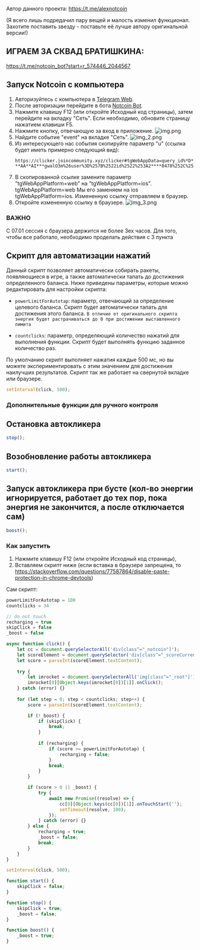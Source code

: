 Автор данного проекта: https://t.me/alexnotcoin

(Я всего лишь подредачил пару вещей и малость изменил функционал. Захотите поставить звезду - поставьте её лучше автору оригинальной версии!)

## ИГРАЕМ ЗА СКВАД БРАТИШКИНА:
https://t.me/notcoin_bot?start=r_574446_2044567

## Запуск Notcoin с компьютера

1. Авторизуйтесь с компьютера в [Telegram Web](https://web.telegram.org).
2. После авторизации перейдите в бота [Notcoin Bot](https://web.telegram.org/k/#@notcoin_bot).
3. Нажмите клавишу F12 (или откройте Исходный код страницы), затем перейдите на вкладку "Сеть". Если необходимо, обновите страницу нажатием клавиши F5.
4. Нажмите кнопку, отвечающую за вход в приложение.
   ![img.png](img.png)
5. Найдите событие "event" на вкладке "Сеть".
![img_2.png](img_2.png)
6. Из интересующего нас события скопируйте параметр "u" (ссылка будет иметь примерно следующий вид):
   ```
   https://clicker.joincommunity.xyz/clicker#tgWebAppData=query_id%*D**GO*-**AA**AI***gwalO3m%26user%3D%257B%2522id%2522%253A2****0478%252C%2522first_name%2522%253A%2522*******%2522%252C%2522last_name%2522%253A%2522*******%2522%252C%2522username%2522%253A%2522******%2522%252C%2522language_code%2522%253A%2522ru%2522%252C%2522is_premium%2522%253Atrue%252C%2522allows_write_to_pm%2522%253Atrue%257D%26auth_date%3D170**16279%26hash%3D7dfa***db35***b593aa80f3***9858ca0649c5***cd001bf888888b770a3ff0e&tgWebAppVersion=7.0&tgWebAppPlatform=web&tgWebAppThemeParams=%7B%22bg_color%22%3A%22%23ffffff%22%2C%22button_color%22%3A%22%233390ec%22%2C%22button_text_color%22%3A%22%23ffffff%22%2C%22hint_color%22%3A%22%23707579%22%2C%22link_color%22%3A%22%2300488f%22%2C%22secondary_bg_color%22%3A%22%23f4f4f5%22%2C%22text_color%22%3A%22%23000000%22%2C%22header_bg_color%22%3A%22%23ffffff%22%2C%22accent_text_color%22%3A%22%233390ec%22%2C%22section_bg_color%22%3A%22%23ffffff%22%2C%22section_header_text_color%22%3A%22%233390ec%22%2C%22subtitle_text_color%22%3A%22%23707579%22%2C%22destructive_text_color%22%3A%22%23df3f40%22%7D
   ```
7. В скопированной ссылке замените параметр "tgWebAppPlatform=web" на "tgWebAppPlatform=ios".
tgWebAppPlatform=web
Мы его заменяем на ios
tgWebAppPlatform=ios.
Измененную ссылку отправляем в браузер.
8. Откройте измененную ссылку в браузере.
![img_3.png](img_3.png)


### ВАЖНО
C 07.01 сессия с браузера держится не более 3ех часов.
Для того, чтобы все работало, необходимо проделать действия с 3 пункта

## Скрипт для автоматизации нажатий

Данный скрипт позволяет автоматически собирать ракеты, появляющиеся в игре, а также автоматически тапать до достижения определенного баланса. Ниже приведены параметры, которые можно редактировать для настройки скрипта:

- `powerLimitForAutotap`: параметр, отвечающий за определение целевого баланса. Скрипт будет автоматически тапать для достижения этого баланса.
`В отличие от оригинального скрипта энергия будет растрачиваться до 0 при достижении выставленного лимита`

- `countclicks`: параметр, определяющий количество нажатий для выполнения функции. Скрипт будет выполнять функцию заданное количество раз.

По умолчанию скрипт выполняет нажатия каждые 500 мс, но вы можете экспериментировать с этим значением для достижения наилучших результатов. 
Скрипт так же работает на свернутой вкладке или браузере.

```javascript
setInterval(click, 500);
```

### Дополнительные функции для ручного контроля
## Остановка автокликера
```javascript
stop();
```
## Возобновление работы автокликера
```javascript
start();
```

## Запуск автокликера при бусте (кол-во энергии игнорируется, работает до тех пор, пока энергия не закончится, а после отключается сам)
```javascript
boost();
```

### Как запустить

1. Нажмите клавишу F12 (или откройте Исходный код страницы),
2. Вставляем скрипт ниже (если вставка в браузере запрещена, то https://stackoverflow.com/questions/77587864/disable-paste-protection-in-chrome-devtools)

Сам скрипт:
```javascript
powerLimitForAutotap = 100
countclicks = 34

// do not touch
recharging = true
skipClick = false
_boost = false

async function click() {
    let cc = document.querySelectorAll('div[class^="_notcoin"]');
    let scoreElement = document.querySelector('div[class^="_scoreCurrent"]');
    let score = parseInt(scoreElement.textContent);
    
    try {
        let imrocket = document.querySelectorAll('img[class^="_root"]');
        imrocket[0][Object.keys(imrocket[0])[1]].onClick();
    } catch (error) {}
    
    for (let step = 0; step < countclicks; step++) {
        score = parseInt(scoreElement.textContent);

        if (!_boost) {
            if (skipClick) {
                break;
            }
        
            if (recharging) {
                if (score >= powerLimitForAutotap) {
                    recharging = false;
                }
                break;
            }
        }

        if (score > 0 || _boost) {
            try {
                await new Promise((resolve) => {
                    cc[0][Object.keys(cc[0])[1]].onTouchStart('');
                    setTimeout(resolve, 100);
                });
            } catch (error) {}
        } else {
            recharging = true;
            _boost = false;
            break;
        }
    }
}

setInterval(click, 500);

function start() {
    skipClick = false;
}

function stop() {
    skipClick = true;
    _boost = false;
}

function boost() {
    _boost = true;
}

```
